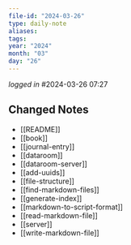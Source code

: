 ```yaml
---
file-id: "2024-03-26"
type: daily-note
aliases: 
tags: 
year: "2024"
month: "03"
day: "26"
---
```

*logged in* #2024-03-26 07:27


## Changed Notes
- [[README]]
- [[book]]
- [[journal-entry]]
- [[dataroom]]
- [[dataroom-server]]
- [[add-uuids]]
- [[file-structure]]
- [[find-markdown-files]]
- [[generate-index]]
- [[markdown-to-script-format]]
- [[read-markdown-file]]
- [[server]]
- [[write-markdown-file]]

